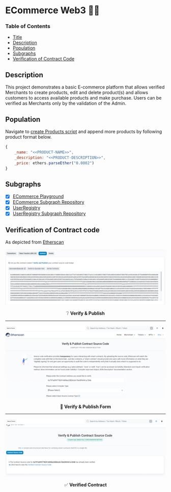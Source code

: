 # ECommerce Web3 🛒🌐

### Table of Contents

-   [Title](#ecommerce-web3-🛒🌐)
-   [Description](#description)
-   [Population](#population)
-   [Subgraphs](#subgraphs)
-   [Verification of Contract Code](#verification-of-contract-code)

## Description

This project demonstrates a basic E-commerce platform that allows verified Merchants to create products, edit and delete product(s) and allows customers to access available products and make purchase. Users can be verified as Merchants only by the validation of the Admin.

## Population

Navigate to [create Products script](./populate/createProducts.js) and append more products by following product format below.

```js
{
    _name: "<<PRODUCT-NAME>>",
    _description: "<<PRODUCT-DESCRIPTION>>",
    _price: ethers.parseEther("0.0002")
}
```

## Subgraphs

-   [x] [ECommerce Playground](https://thegraph.com/studio/subgraph/ecommerce/playground/)
-   [x] [ECommerce Subgraph Repository](https://github.com/E-Zbox/e-commerce-web3-subgraph)
-   [x] [UserRegistry](https://thegraph.com/studio/subgraph/ecommerce-user-registry/playground/)
-   [x] [UserRegistry Subgraph Repository](https://github.com/E-Zbox/e-commerce-web3-subgraph)

## Verification of Contract code

As depicted from [Etherscan](https://sepolia.etherscan.io/)

<div align="center">
    <img src="./screenshots/verify-and-publish.png" alt="verify-and-publish">
    <p>❔ <b>Verify & Publish</b></p>
</div>

---

<div align="center">
    <img src="./screenshots/verify-and-publish-contract-source-code.png" alt="verify-and-publish-contract-sc-form">
    <p>📜 <b>Verify & Publish Form</b></p>
</div>

---

<div align="center">
    <img src="./screenshots/view-verified-contract-source-code.png" alt="view-verified-contract">
    <p>✅ <b>Verified Contract</b></p>
</div>
